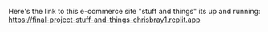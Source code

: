 Here's the link to this e-commerce site "stuff and things" its up and running: https://final-project-stuff-and-things-chrisbray1.replit.app

